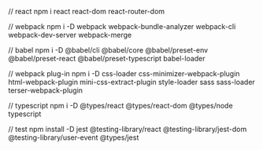 // react
npm i react react-dom react-router-dom

// webpack
npm i -D webpack webpack-bundle-analyzer webpack-cli webpack-dev-server webpack-merge

// babel
npm i -D @babel/cli @babel/core @babel/preset-env @babel/preset-react @babel/preset-typescript babel-loader

// webpack plug-in
npm i -D css-loader css-minimizer-webpack-plugin html-webpack-plugin mini-css-extract-plugin style-loader sass sass-loader terser-webpack-plugin

// typescript
npm i -D @types/react @types/react-dom @types/node typescript

// test
npm install -D jest @testing-library/react @testing-library/jest-dom @testing-library/user-event @types/jest
